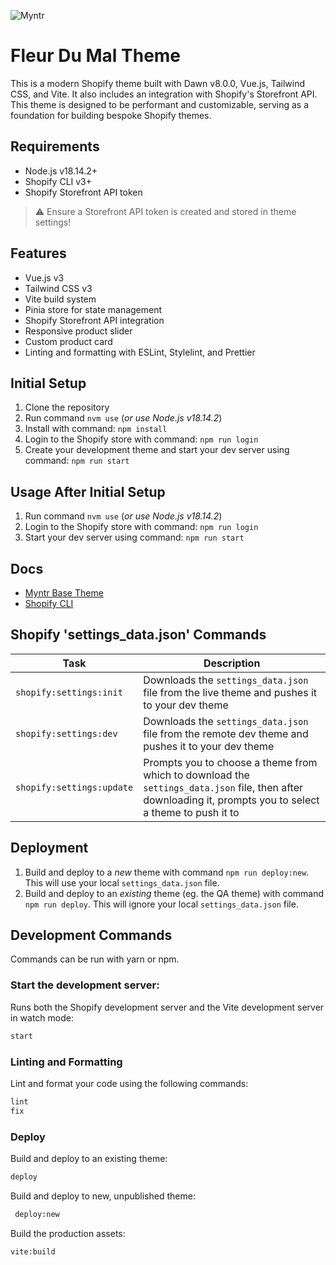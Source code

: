![Myntr](https://imgur.com/laewQrV.png)

# Fleur Du Mal Theme

This is a modern Shopify theme built with Dawn v8.0.0, Vue.js, Tailwind CSS, and Vite. It also includes an integration with Shopify's Storefront API. This theme is designed to be performant and customizable, serving as a foundation for building bespoke Shopify themes.

## Requirements

- Node.js v18.14.2+
- Shopify CLI v3+
- Shopify Storefront API token

> :warning: Ensure a Storefront API token is created and stored in theme settings!

## Features

- Vue.js v3
- Tailwind CSS v3
- Vite build system
- Pinia store for state management
- Shopify Storefront API integration
- Responsive product slider
- Custom product card
- Linting and formatting with ESLint, Stylelint, and Prettier

## Initial Setup ##
1. Clone the repository
2. Run command `nvm use` (_or use Node.js v18.14.2_)
3. Install with command: `npm install`
4. Login to the Shopify store with command: `npm run login`
5. Create your development theme and start your dev server using command: `npm run start`

## Usage After Initial Setup ##
1. Run command `nvm use` (_or use Node.js v18.14.2_)
2. Login to the Shopify store with command: `npm run login`
3. Start your dev server using command: `npm run start`

## Docs
- [Myntr Base Theme](https://www.notion.so/myntr/Base-Theme-Documentation-e82148408fdd4cd59f281d0aa504dec7)
- [Shopify CLI](https://shopify.dev/themes/tools/cli)

## Shopify 'settings_data.json' Commands
| Task | Description |
| ---- | ----------- |
| `shopify:settings:init` | Downloads the `settings_data.json` file from the live theme and pushes it to your dev theme |
| `shopify:settings:dev` | Downloads the `settings_data.json` file from the remote dev theme and pushes it to your dev theme |
| `shopify:settings:update` | Prompts you to choose a theme from which to download the `settings_data.json` file, then after downloading it, prompts you to select a theme to push it to |


## Deployment
1. Build and deploy to a *new* theme with command `npm run deploy:new`. This will use your local `settings_data.json` file.
2. Build and deploy to an *existing* theme (eg. the QA theme) with command `npm run deploy`. This will ignore your local `settings_data.json` file.

## Development Commands

Commands can be run with yarn or npm.

### Start the development server:

Runs both the Shopify development server and the Vite development server in watch mode:

```bash
start
```

### Linting and Formatting

Lint and format your code using the following commands:

```bash
lint
fix
```

### Deploy
Build and deploy to an existing theme:

```bash
deploy
```

Build and deploy to new, unpublished theme:

```bash
 deploy:new
```

Build the production assets:

```bash
vite:build
```